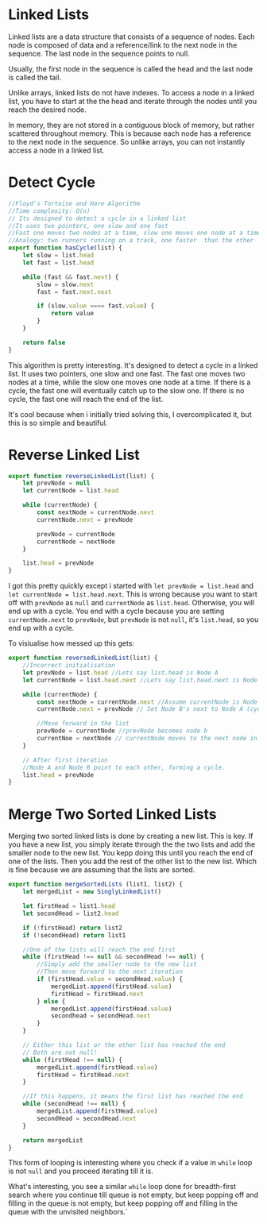 # Linked Lists 

Linked lists are a data structure that consists of a sequence of nodes. Each node is composed of data and a reference/link to the next node in the sequence. The last node in the sequence points to null.

Usually, the first node in the sequence is called the head and the last node is called the tail.

Unlike arrays, linked lists do not have indexes. To access a node in a linked list, you have to start at the the head and iterate through the nodes until you reach the desired node.

In memory, they are not stored in a contiguous block of memory, but rather scattered throughout memory. This is because each node has a reference to the next node in the sequence. So unlike arrays, you can not instantly access a node in a linked list.

# Detect Cycle 

```js
//Floyd's Tortoise and Hare Algorithm
//Time complexity: O(n)
// Its designed to detect a cycle in a linked list
//It uses two pointers, one slow and one fast
//Fast one moves two nodes at a time, slow one moves one node at a time
//Analogy: two runners running on a track, one faster  than the other
export function hasCycle(list) {
    let slow = list.head
    let fast = list.head

    while (fast && fast.next) {
        slow = slow.next
        fast = fast.next.next

        if (slow.value ==== fast.value) {
            return value
        }
    }

    return false
}
```

This algorithm is pretty interesting. It's designed to detect a cycle in a linked list. It uses two pointers, one slow and one fast. The fast one moves two nodes at a time, while the slow one moves one node at a time. If there is a cycle, the fast one will eventually catch up to the slow one. If there is no cycle, the fast one will reach the end of the list.

It's cool because when i initially tried solving this, I overcomplicated it, but this is so simple and beautiful.

# Reverse Linked List

```js
export function reverseLinkedList(list) {
    let prevNode = null
    let currentNode = list.head

    while (currentNode) {
        const nextNode = currentNode.next
        currentNode.next = prevNode

        prevNode = currentNode
        currentNode = nextNode
    }

    list.head = prevNode
}
```

I got this pretty quickly except i started with `let prevNode = list.head` and `let currentNode = list.head.next`. This is wrong because you want to start off with `prevNode` as `null` and `currentNode` as `list.head`. Otherwise, you will end up with a cycle. You end with a cycle because you are setting `currentNode.next` to `prevNode`, but `prevNode` is not `null`, it's `list.head`, so you end up with a cycle.

To visiualise how messed up this gets:

```js
export function reversedLinkedList(list) {
    //Incorrect initialisation
    let prevNode = list.head //Lets say list.head is Node A
    let currentNode = list.head.next //Lets say list.head.next is Node B

    while (currentNode) {
        const nextNode = currentNode.next //Assume currentNode is Node B initially
        currentNode.next = prevNode // Set Node B's next to Node A (cycle formed here)

        //Move forward in the list
        prevNode = currentNode //prevNode becomes node b
        currentNoe = nextNode // currentNode moves to the next node in the original list
    }

    // After first iteration
    //Node A and Node B point to each other, forming a cycle.
    list.head = prevNode
}
```

# Merge Two Sorted Linked Lists

Merging two sorted linked lists is done by creating a new list. This is key. If you have a new list, you simply iterate through the the two lists  and add the smaller node to the new list. You kepp doing this until you reach the end of one of the lists. Then you add the rest of the other list to the new list. Which is fine because we are assuming that the lists are sorted.

```js
export function mergeSortedLists (list1, list2) {
    let mergedList = new SinglyLinkedList()

    let firstHead = list1.head
    let secondHead = list2.head

    if (!firstHead) return list2
    if (!secondHead) return list1

    //One of the lists will reach the end first
    while (firstHead !== null && secondHead !== null) {
        //Simply add the smaller node to the new list
        //Then move forward to the next iteration
        if (firstHead.value < secondHead.value) {
            mergedList.append(firstHead.value)
            firstHead = firstHead.next
        } else {
            mergedList.append(firstHead.value)
            secondhead = secondHead.next
        }
    }

    // Either this list or the other list has reached the end
    // Both are not null!
    while (firstHead !== null) {
        mergedList.append(firstHead.value)
        firstHead = firstHead.next
    }

    //If this happens, it means the first list has reached the end
    while (secondHead !== null) {
        mergedList.append(firstHead.value)
        secondHead = secondHead.next
    }

    return mergedList
}
```

This form of looping is interesting where you check if a value in `while` loop is not `null` and you proceed iterating till it is. 

What's interesting, you see a similar `while` loop done for breadth-first search where you continue till queue is not empty, but keep popping off and filling in the queue is not empty, but keep popping off and filling in the queue with the unvisited neighbors.`